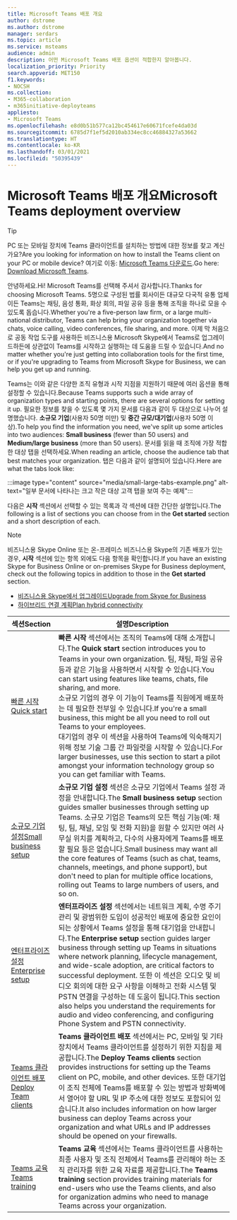 ```yaml
---
title: Microsoft Teams 배포 개요
author: dstrome
ms.author: dstrome
manager: serdars
ms.topic: article
ms.service: msteams
audience: admin
description: 어떤 Microsoft Teams 배포 옵션이 적합한지 알아봅니다.
localization_priority: Priority
search.appverid: MET150
f1.keywords:
- NOCSH
ms.collection:
- M365-collaboration
- m365initiative-deployteams
appliesto:
- Microsoft Teams
ms.openlocfilehash: e8d0b51b577ca12bc454617e60671fcefe4da03d
ms.sourcegitcommit: 6785d7f1ef5d2010ab334ec8cc46884327a53662
ms.translationtype: HT
ms.contentlocale: ko-KR
ms.lasthandoff: 03/01/2021
ms.locfileid: "50395439"
---
```

# <a name="microsoft-teams-deployment-overview"></a><span data-ttu-id="28177-103">Microsoft Teams 배포 개요</span><span class="sxs-lookup"><span data-stu-id="28177-103">Microsoft Teams deployment overview</span></span>

> [!TIP]
> <span data-ttu-id="28177-104">PC 또는 모바일 장치에 Teams 클라이언트를 설치하는 방법에 대한 정보를 찾고 계신가요?</span><span class="sxs-lookup"><span data-stu-id="28177-104">Are you looking for information on how to install the Teams client on your PC or mobile device?</span></span> <span data-ttu-id="28177-105">여기로 이동: [Microsoft Teams 다운로드](https://www.microsoft.com/microsoft-teams/download-app).</span><span class="sxs-lookup"><span data-stu-id="28177-105">Go here: [Download Microsoft Teams](https://www.microsoft.com/microsoft-teams/download-app).</span></span>

<span data-ttu-id="28177-106">안녕하세요.</span><span class="sxs-lookup"><span data-stu-id="28177-106">Hi!</span></span> <span data-ttu-id="28177-107">Microsoft Teams를 선택해 주셔서 감사합니다.</span><span class="sxs-lookup"><span data-stu-id="28177-107">Thanks for choosing Microsoft Teams.</span></span> <span data-ttu-id="28177-108">5명으로 구성된 법률 회사이든 대규모 다국적 유통 업체이든 Teams는 채팅, 음성 통화, 화상 회의, 파일 공유 등을 통해 조직을 하나로 모을 수 있도록 돕습니다.</span><span class="sxs-lookup"><span data-stu-id="28177-108">Whether you're a five-person law firm, or a large multi-national distributor, Teams can help bring your organization together via chats, voice calling, video conferences, file sharing, and more.</span></span> <span data-ttu-id="28177-109">이제 막 처음으로 공동 작업 도구를 사용하든 비즈니스용 Microsoft Skype에서 Teams로 업그레이드하든에 상관없이 Teams를 시작하고 실행하는 데 도움을 드릴 수 있습니다.</span><span class="sxs-lookup"><span data-stu-id="28177-109">And no matter whether you're just getting into collaboration tools for the first time, or if you're upgrading to Teams from Microsoft Skype for Business, we can help you get up and running.</span></span>

<span data-ttu-id="28177-110">Teams는 이와 같은 다양한 조직 유형과 시작 지점을 지원하기 때문에 여러 옵션을 통해 설정할 수 있습니다.</span><span class="sxs-lookup"><span data-stu-id="28177-110">Because Teams supports such a wide array of organization types and starting points, there are several options for setting it up.</span></span> <span data-ttu-id="28177-111">필요한 정보를 찾을 수 있도록 몇 가지 문서를 다음과 같이 두 대상으로 나누어 설명했습니다. **소규모 기업**(사용자 50명 미만) 및 **중간 규모/대기업**(사용자 50명 이상).</span><span class="sxs-lookup"><span data-stu-id="28177-111">To help you find the information you need, we've split up some articles into two audiences: **Small business** (fewer than 50 users) and **Medium/large business** (more than 50 users).</span></span> <span data-ttu-id="28177-112">문서를 읽을 때 조직에 가장 적합한 대상 탭을 선택하세요.</span><span class="sxs-lookup"><span data-stu-id="28177-112">When reading an article, choose the audience tab that best matches your organization.</span></span> <span data-ttu-id="28177-113">탭은 다음과 같이 설명되어 있습니다.</span><span class="sxs-lookup"><span data-stu-id="28177-113">Here are what the tabs look like:</span></span>

:::image type="content" source="media/small-large-tabs-example.png" alt-text="일부 문서에 나타나는 크고 작은 대상 고객 탭을 보여 주는 예제":::

<span data-ttu-id="28177-115">다음은 **시작** 섹션에서 선택할 수 있는 목록과 각 섹션에 대한 간단한 설명입니다.</span><span class="sxs-lookup"><span data-stu-id="28177-115">The following is a list of sections you can choose from in the **Get started** section and a short description of each.</span></span>

> [!NOTE]
> <span data-ttu-id="28177-116">비즈니스용 Skype Online 또는 온-프레미스 비즈니스용 Skype의 기존 배포가 있는 경우, **시작** 섹션에 있는 항목 외에도 다음 항목을 확인합니다.</span><span class="sxs-lookup"><span data-stu-id="28177-116">If you have an existing Skype for Business Online or on-premises Skype for Business deployment, check out the following topics in addition to those in the **Get started** section.</span></span>
>
> - [<span data-ttu-id="28177-117">비즈니스용 Skype에서 업그레이드</span><span class="sxs-lookup"><span data-stu-id="28177-117">Upgrade from Skype for Business</span></span>](upgrade-start-here.md)
> - [<span data-ttu-id="28177-118">하이브리드 연결 계획</span><span class="sxs-lookup"><span data-stu-id="28177-118">Plan hybrid connectivity</span></span>](../Skype/SfbHybrid/hybrid/plan-hybrid-connectivity.md)

|<span data-ttu-id="28177-119">섹션</span><span class="sxs-lookup"><span data-stu-id="28177-119">Section</span></span>  |<span data-ttu-id="28177-120">설명</span><span class="sxs-lookup"><span data-stu-id="28177-120">Description</span></span>  |
|---------|---------|
|[<span data-ttu-id="28177-121">빠른 시작</span><span class="sxs-lookup"><span data-stu-id="28177-121">Quick start</span></span>](get-started-with-teams-quick-start.md)     | <span data-ttu-id="28177-122">**빠른 시작** 섹션에서는 조직의 Teams에 대해 소개합니다.</span><span class="sxs-lookup"><span data-stu-id="28177-122">The **Quick start** section introduces you to Teams in your own organization.</span></span> <span data-ttu-id="28177-123">팀, 채팅, 파일 공유 등과 같은 기능을 사용하면서 시작할 수 있습니다.</span><span class="sxs-lookup"><span data-stu-id="28177-123">You can start using features like teams, chats, file sharing, and more.</span></span> <br><span data-ttu-id="28177-124">소규모 기업의 경우 이 기능이 Teams를 직원에게 배포하는 데 필요한 전부일 수 있습니다.</span><span class="sxs-lookup"><span data-stu-id="28177-124">If you're a small business, this might be all you need to roll out Teams to your employees.</span></span> <br><span data-ttu-id="28177-125">대기업의 경우 이 섹션을 사용하여 Teams에 익숙해지기 위해 정보 기술 그룹 간 파일럿을 시작할 수 있습니다.</span><span class="sxs-lookup"><span data-stu-id="28177-125">For larger businesses, use this section to start a pilot amongst your information technology group so you can get familiar with Teams.</span></span>        |
|[<span data-ttu-id="28177-126">소규모 기업 설정</span><span class="sxs-lookup"><span data-stu-id="28177-126">Small business setup</span></span>](deploy-small-business.md)| <span data-ttu-id="28177-127">**소규모 기업 설정** 섹션은 소규모 기업에서 Teams 설정 과정을 안내합니다.</span><span class="sxs-lookup"><span data-stu-id="28177-127">The **Small business setup** section guides smaller businesses through setting up Teams.</span></span> <span data-ttu-id="28177-128">소규모 기업은 Teams의 모든 핵심 기능(예: 채팅, 팀, 채널, 모임 및 전화 지원)을 원할 수 있지만 여러 사무실 위치를 계획하고, 다수의 사용자에게 Teams를 배포할 필요 등은 없습니다.</span><span class="sxs-lookup"><span data-stu-id="28177-128">Small business may want all the core features of Teams (such as chat, teams, channels, meetings, and phone support), but don't need to plan for multiple office locations, rolling out Teams to large numbers of users, and so on.</span></span>
|[<span data-ttu-id="28177-129">엔터프라이즈 설정</span><span class="sxs-lookup"><span data-stu-id="28177-129">Enterprise setup</span></span>](deploy-enterprise-overview.md)     | <span data-ttu-id="28177-130">**엔터프라이즈 설정** 섹션에서는 네트워크 계획, 수명 주기 관리 및 광범위한 도입이 성공적인 배포에 중요한 요인이되는 상황에서 Teams 설정을 통해 대기업을 안내합니다.</span><span class="sxs-lookup"><span data-stu-id="28177-130">The **Enterprise setup** section guides larger business through setting up Teams in situations where network planning, lifecycle management, and wide-scale adoption, are critical factors to successful deployment.</span></span> <span data-ttu-id="28177-131">또한 이 섹션은 오디오 및 비디오 회의에 대한 요구 사항을 이해하고 전화 시스템 및 PSTN 연결을 구성하는 데 도움이 됩니다.</span><span class="sxs-lookup"><span data-stu-id="28177-131">This section also helps you understand the requirements for audio and video conferencing, and configuring Phone System and PSTN connectivity.</span></span>         |
|[<span data-ttu-id="28177-132">Teams 클라이언트 배포</span><span class="sxs-lookup"><span data-stu-id="28177-132">Deploy Team clients</span></span>](get-clients.md)     | <span data-ttu-id="28177-133">**Teams 클라이언트 배포** 섹션에서는 PC, 모바일 및 기타 장치에서 Teams 클라이언트를 설정하기 위한 지침을 제공합니다.</span><span class="sxs-lookup"><span data-stu-id="28177-133">The **Deploy Teams clients** section provides instructions for setting up the Teams client on PC, mobile, and other devices.</span></span> <span data-ttu-id="28177-134">또한 대기업이 조직 전체에 Teams를 배포할 수 있는 방법과 방화벽에서 열어야 할 URL 및 IP 주소에 대한 정보도 포함되어 있습니다.</span><span class="sxs-lookup"><span data-stu-id="28177-134">It also includes information on how larger business can deploy Teams across your organization and what URLs and IP addresses should be opened on your firewalls.</span></span>       |
|[<span data-ttu-id="28177-135">Teams 교육</span><span class="sxs-lookup"><span data-stu-id="28177-135">Teams training</span></span>](training-microsoft-teams-landing-page.md)     | <span data-ttu-id="28177-136">**Teams 교육** 섹션에서는 Teams 클라이언트를 사용하는 최종 사용자 및 조직 전체에서 Teams를 관리해야 하는 조직 관리자를 위한 교육 자료를 제공합니다.</span><span class="sxs-lookup"><span data-stu-id="28177-136">The **Teams training** section provides training materials for end-users who use the Teams clients, and also for organization admins who need to manage Teams across your organization.</span></span>        |
